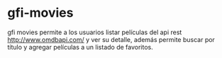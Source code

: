 # gfi-movies

gfi movies permite a los usuarios listar películas del api rest http://www.omdbapi.com/ y ver su detalle, además permite buscar por título y agregar películas a un listado de favoritos.


